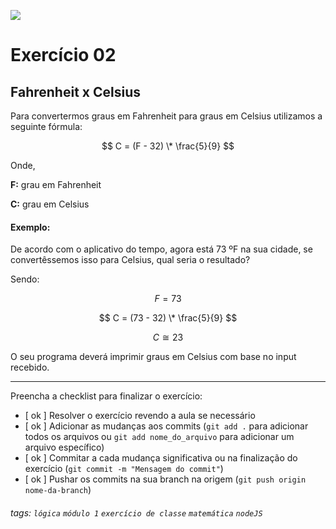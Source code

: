 ![](https://i.imgur.com/xG74tOh.png)

# Exercício 02

## Fahrenheit x Celsius

Para convertermos graus em Fahrenheit para graus em Celsius utilizamos a seguinte fórmula:

$$ C = (F - 32) \* \frac{5}{9} $$

Onde,

**F:** grau em Fahrenheit

**C:** grau em Celsius

#### Exemplo:

De acordo com o aplicativo do tempo, agora está 73 ºF na sua cidade, se convertêssemos isso para Celsius, qual seria o resultado?

Sendo:

$$ F = 73 $$

$$ C = (73 - 32) \* \frac{5}{9} $$

$$ C ≅ 23 $$

O seu programa deverá imprimir graus em Celsius com base no input recebido.

---

Preencha a checklist para finalizar o exercício:

- [ ok ] Resolver o exercício revendo a aula se necessário
- [ ok ] Adicionar as mudanças aos commits (`git add .` para adicionar todos os arquivos ou `git add nome_do_arquivo` para adicionar um arquivo específico)
- [ ok ] Commitar a cada mudança significativa ou na finalização do exercício (`git commit -m "Mensagem do commit"`)
- [ ok ] Pushar os commits na sua branch na origem (`git push origin nome-da-branch`)

###### tags: `lógica` `módulo 1` `exercício de classe` `matemática` `nodeJS`
